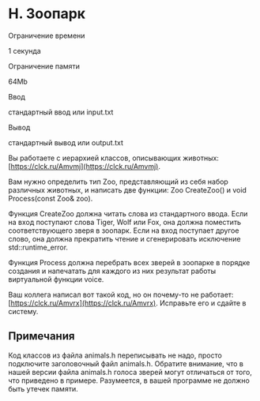 H. Зоопарк
==========

Ограничение времени

1 секунда

Ограничение памяти

64Mb

Ввод

стандартный ввод или input.txt

Вывод

стандартный вывод или output.txt

Вы работаете с иерархией классов, описывающих животных: [https://clck.ru/Amvmj](https://clck.ru/Amvmj).

Вам нужно определить тип Zoo, представляющий из себя набор различных животных, и написать две функции: Zoo CreateZoo() и void Process(const Zoo& zoo).

Функция CreateZoo должна читать слова из стандартного ввода. Если на вход поступают слова Tiger, Wolf или Fox, она должна поместить соответствующего зверя в зоопарк. Если на вход поступает другое слово, она должна прекратить чтение и сгенерировать исключение std::runtime\_error.

Функция Process должна перебрать всех зверей в зоопарке в порядке создания и напечатать для каждого из них результат работы виртуальной функции voice.

Ваш коллега написал вот такой код, но он почему-то не работает: [https://clck.ru/Amvrx](https://clck.ru/Amvrx). Исправьте его и сдайте в систему.

Примечания
----------

Код классов из файла animals.h переписывать не надо, просто подключите заголовочный файл animals.h. Обратите внимание, что в нашей версии файла animals.h голоса зверей могут отличаться от того, что приведено в примере. Разумеется, в вашей программе не должно быть утечек памяти.